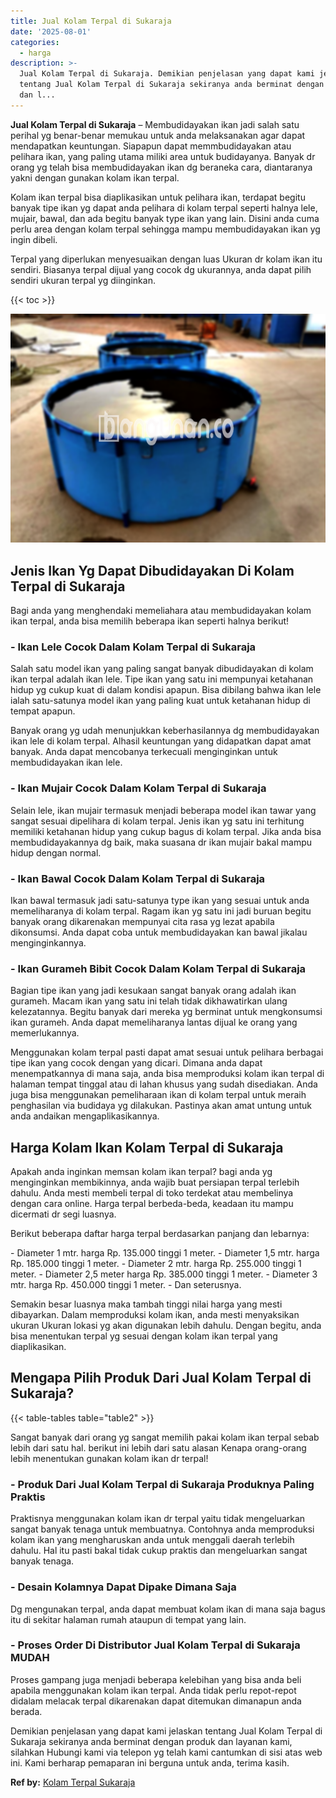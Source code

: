 ```yaml
---
title: Jual Kolam Terpal di Sukaraja
date: '2025-08-01'
categories:
  - harga
description: >-
  Jual Kolam Terpal di Sukaraja. Demikian penjelasan yang dapat kami jelaskan
  tentang Jual Kolam Terpal di Sukaraja sekiranya anda berminat dengan produk
  dan l...
---
```


**Jual Kolam Terpal di Sukaraja** – Membudidayakan ikan jadi salah satu perihal yg benar-benar memukau untuk anda melaksanakan agar dapat mendapatkan keuntungan. Siapapun dapat memmbudidayakan atau pelihara ikan, yang paling utama miliki area untuk budidayanya. Banyak dr orang yg telah bisa membudidayakan ikan dg beraneka cara, diantaranya yakni dengan gunakan kolam ikan terpal.

Kolam ikan terpal bisa diaplikasikan untuk pelihara ikan, terdapat begitu banyak tipe ikan yg dapat anda pelihara di kolam terpal seperti halnya lele, mujair, bawal, dan ada begitu banyak type ikan yang lain. Disini anda cuma perlu area dengan kolam terpal sehingga mampu membudidayakan ikan yg ingin dibeli.

Terpal yang diperlukan menyesuaikan dengan luas Ukuran dr kolam ikan itu sendiri. Biasanya terpal dijual yang cocok dg ukurannya, anda dapat pilih sendiri ukuran terpal yg diinginkan.

{{< toc >}}

![Jual Kolam Terpal di Sukaraja](/images/jual-kolam-terpal-18.png)

## Jenis Ikan Yg Dapat Dibudidayakan Di Kolam Terpal di Sukaraja

Bagi anda yang menghendaki memeliahara atau membudidayakan kolam ikan terpal, anda bisa memilih beberapa ikan seperti halnya berikut!

### \- Ikan Lele Cocok Dalam Kolam Terpal di Sukaraja

Salah satu model ikan yang paling sangat banyak dibudidayakan di kolam ikan terpal adalah ikan lele. Tipe ikan yang satu ini mempunyai ketahanan hidup yg cukup kuat di dalam kondisi apapun. Bisa dibilang bahwa ikan lele ialah satu-satunya model ikan yang paling kuat untuk ketahanan hidup di tempat apapun.

Banyak orang yg udah menunjukkan keberhasilannya dg membudidayakan ikan lele di kolam terpal. Alhasil keuntungan yang didapatkan dapat amat banyak. Anda dapat mencobanya terkecuali menginginkan untuk membudidayakan ikan lele.

### \- Ikan Mujair Cocok Dalam Kolam Terpal di Sukaraja

Selain lele, ikan mujair termasuk menjadi beberapa model ikan tawar yang sangat sesuai dipelihara di kolam terpal. Jenis ikan yg satu ini terhitung memiliki ketahanan hidup yang cukup bagus di kolam terpal. Jika anda bisa membudidayakannya dg baik, maka suasana dr ikan mujair bakal mampu hidup dengan normal.

### \- Ikan Bawal Cocok Dalam Kolam Terpal di Sukaraja

Ikan bawal termasuk jadi satu-satunya type ikan yang sesuai untuk anda memeliharanya di kolam terpal. Ragam ikan yg satu ini jadi buruan begitu banyak orang dikarenakan mempunyai cita rasa yg lezat apabila dikonsumsi. Anda dapat coba untuk membudidayakan kan bawal jikalau menginginkannya.

### \- Ikan Gurameh Bibit Cocok Dalam Kolam Terpal di Sukaraja

Bagian tipe ikan yang jadi kesukaan sangat banyak orang adalah ikan gurameh. Macam ikan yang satu ini telah tidak dikhawatirkan ulang kelezatannya. Begitu banyak dari mereka yg berminat untuk mengkonsumsi ikan gurameh. Anda dapat memeliharanya lantas dijual ke orang yang memerlukannya.

Menggunakan kolam terpal pasti dapat amat sesuai untuk pelihara berbagai tipe ikan yang cocok dengan yang dicari. Dimana anda dapat menempatkannya di mana saja, anda bisa memproduksi kolam ikan terpal di halaman tempat tinggal atau di lahan khusus yang sudah disediakan. Anda juga bisa menggunakan pemeliharaan ikan di kolam terpal untuk meraih penghasilan via budidaya yg dilakukan. Pastinya akan amat untung untuk anda andaikan mengaplikasikannya.

## Harga Kolam Ikan Kolam Terpal di Sukaraja

Apakah anda inginkan memsan kolam ikan terpal? bagi anda yg menginginkan membikinnya, anda wajib buat persiapan terpal terlebih dahulu. Anda mesti membeli terpal di toko terdekat atau membelinya dengan cara online. Harga terpal berbeda-beda, keadaan itu mampu dicermati dr segi luasnya.

Berikut beberapa daftar harga terpal berdasarkan panjang dan lebarnya:

\- Diameter 1 mtr. harga Rp. 135.000 tinggi 1 meter. - Diameter 1,5 mtr. harga Rp. 185.000 tinggi 1 meter. - Diameter 2 mtr. harga Rp. 255.000 tinggi 1 meter. - Diameter 2,5 meter harga Rp. 385.000 tinggi 1 meter. - Diameter 3 mtr. harga Rp. 450.000 tinggi 1 meter. - Dan seterusnya.

Semakin besar luasnya maka tambah tinggi nilai harga yang mesti dibayarkan. Dalam memproduksi kolam ikan, anda mesti menyaksikan ukuran Ukuran lokasi yg akan digunakan lebih dahulu. Dengan begitu, anda bisa menentukan terpal yg sesuai dengan kolam ikan terpal yang diaplikasikan.

## Mengapa Pilih Produk Dari Jual Kolam Terpal di Sukaraja?

{{< table-tables table="table2" >}}

Sangat banyak dari orang yg sangat memilih pakai kolam ikan terpal sebab lebih dari satu hal. berikut ini lebih dari satu alasan Kenapa orang-orang lebih menentukan gunakan kolam ikan dr terpal!

### \- Produk Dari Jual Kolam Terpal di Sukaraja Produknya Paling Praktis

Praktisnya menggunakan kolam ikan dr terpal yaitu tidak mengeluarkan sangat banyak tenaga untuk membuatnya. Contohnya anda memproduksi kolam ikan yang mengharuskan anda untuk menggali daerah terlebih dahulu. Hal itu pasti bakal tidak cukup praktis dan mengeluarkan sangat banyak tenaga.

### \- Desain Kolamnya Dapat Dipake Dimana Saja

Dg mengunakan terpal, anda dapat membuat kolam ikan di mana saja bagus itu di sekitar halaman rumah ataupun di tempat yang lain.

### \- Proses Order Di Distributor Jual Kolam Terpal di Sukaraja MUDAH

Proses gampang juga menjadi beberapa kelebihan yang bisa anda beli apabila menggunakan kolam ikan terpal. Anda tidak perlu repot-repot didalam melacak terpal dikarenakan dapat ditemukan dimanapun anda berada.

Demikian penjelasan yang dapat kami jelaskan tentang Jual Kolam Terpal di Sukaraja sekiranya anda berminat dengan produk dan layanan kami, silahkan Hubungi kami via telepon yg telah kami cantumkan di sisi atas web ini. Kami berharap pemaparan ini berguna untuk anda, terima kasih.

**Ref by:** [Kolam Terpal Sukaraja](https://id.wikipedia.org/wiki/Kolam)
